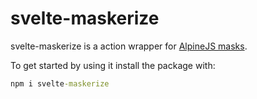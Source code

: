 # svelte-maskerize

svelte-maskerize is a action wrapper for [AlpineJS masks](https://alpinejs.dev/plugins/mask).

To get started by using it install the package with:

```cmd
npm i svelte-maskerize
```
